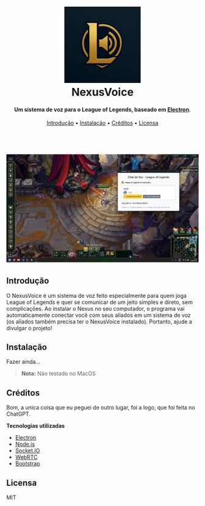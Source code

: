 
<h1 align="center">
  <br>
  <img src="./.github/images/logo.png" alt="NexusVoice" width="200">
  <br>
  NexusVoice
  <br>
</h1>

<h4 align="center">Um sistema de voz para o League of Legends, baseado em <a href="https://www.electronjs.org/" target="_blank">Electron</a>.</h4>

<p align="center">
  <a href="#introdução">Introdução</a> •
  <a href="#instalação">Instalação</a> •
  <a href="#créditos">Créditos</a> •
  <a href="#licensa">Licensa</a>
</p>
<h1 align="center">
 <br>
  <img src="./.github/images/nexusvoice3.png" alt="NexusVoice">
  <br>
</h1>

## Introdução

O NexusVoice é um sistema de voz feito especialmente para quem joga League of Legends e quer se comunicar de um jeito simples e direto, sem complicações. Ao instalar o Nexus no seu computador, o programa vai automaticamente conectar você com seus aliados em um sistema de voz (os aliados também precisa ter o NexusVoice instalado). Portanto, ajude a divulgar o projeto!

## Instalação

Fazer ainda...

> **Nota:**
> Não testado no MacOS

## Créditos

Bom, a unica coisa que eu peguei de outro lugar, foi a logo, que foi feita no ChatGPT.

**Tecnologias utilizadas**

- [Electron](https://www.electronjs.org/)
- [Node.js](https://nodejs.org/)
- [Socket.IO](https://socket.io/) 
- [WebRTC](https://webrtc.org/)
- [Bootstrap](https://getbootstrap.com/)

## Licensa

MIT